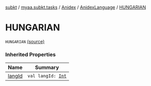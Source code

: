 [subkt](../../../index.md) / [myaa.subkt.tasks](../../index.md) / [Anidex](../index.md) / [AnidexLanguage](index.md) / [HUNGARIAN](./-h-u-n-g-a-r-i-a-n.md)

# HUNGARIAN

`HUNGARIAN` [(source)](https://github.com/Myaamori/SubKt/blob/0.1.8/src/main/kotlin/myaa/subkt/tasks/tasks.kt#L1072)

### Inherited Properties

| Name | Summary |
|---|---|
| [langId](lang-id.md) | `val langId: `[`Int`](https://kotlinlang.org/api/latest/jvm/stdlib/kotlin/-int/index.html) |
